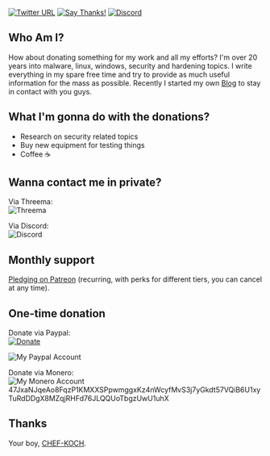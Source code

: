 [![Twitter URL](https://img.shields.io/twitter/url/https/twitter.com/fold_left.svg?style=social&label=Follow%20%40CHEF-KOCH)](https://twitter.com/FZeven)
[![Say Thanks!](https://img.shields.io/badge/Say%20Thanks-!-1EAEDB.svg)](https://saythanks.io/to/CHEF-KOCH)
[![Discord](https://discordapp.com/api/guilds/204394292519632897/widget.png)](https://discord.me/NVinside)

## Who Am I?<br />

How about donating something for my work and all my efforts? I'm over 20 years into malware, linux, windows, security and hardening topics. I write everything in my spare free time and try to provide as much useful information for the mass as possible. Recently I started my own [Blog](https://chefkochblog.wordpress.com/) to stay in contact with you guys. 


## What I'm gonna do with the donations?

* Research on security related topics 
* Buy new equipment for testing things
* Coffee ☕


## Wanna contact me in private?<br />

Via Threema:<br />
![Threema](https://raw.githubusercontent.com/CHEF-KOCH/Donations/master/Contact/Threema.png)

Via Discord:<br />
![Discord](https://raw.githubusercontent.com/CHEF-KOCH/Donations/master/Contact/Discord.jpg)



## Monthly support<br />

[Pledging on Patreon](https://www.patreon.com/NVinside) (recurring, with perks for different tiers, you can cancel at any time).



## One-time donation

Donate via Paypal:<br />
[![Donate](https://img.shields.io/badge/Donate-PayPal-green.svg)](https://www.paypal.com/cgi-bin/webscr?cmd=_s-xclick&hosted_button_id=V2DPZ4PDLMBSE)


![My Paypal Account](https://raw.githubusercontent.com/CHEF-KOCH/Donations/master/PayPal/Paypal.png)




Donate via Monero:<br />
![My Monero Account](https://raw.githubusercontent.com/CHEF-KOCH/Donations/master/PayPal/Paypal.png) 47JxaNJqeAo8FqzP1KMXXSPpwmggxKz4nWcyfMvS3j7yGkdt57VQiB6U1xyTuRdDDgX8MZqjRHFd76JLQQUoTbgzUwU1uhX




## Thanks

Your boy, [CHEF-KOCH](https://github.com/CHEF-KOCH).
